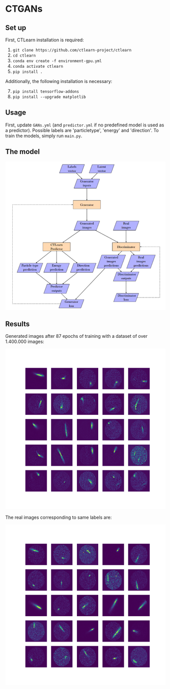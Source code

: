 # CTGANs

## Set up

First, CTLearn installation is required:

1. `git clone https://github.com/ctlearn-project/ctlearn`
2. `cd ctlearn`
4. `conda env create -f environment-gpu.yml`
5. `conda activate ctlearn`
6. `pip install .`

Additionally, the following installation is necessary:

7. `pip install tensorflow-addons`
8. `pip install --upgrade matplotlib`

## Usage

First, update `GANs.yml` (and `predictor.yml` if no predefined model is used as a predictor). Possible labels are 'particletype', 'energy' and 'direction'. To train the models, simply run `main.py`.

## The model

<img title="CTGANs arquitecture" src="images/CTGANs.PNG">

## Results

Generated images after 87 epochs of training with a dataset of over 1.400.000 images:

<img title="generated_images" src="images/generated_images.png">

The real images corresponding to same labels are:

<img title="real_images" src="images/real_images.png">